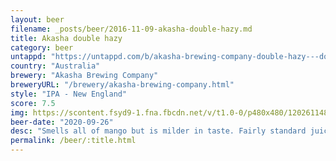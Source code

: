 ```yaml
---
layout: beer
filename: _posts/beer/2016-11-09-akasha-double-hazy.md
title: Akasha double hazy
category: beer
untappd: "https://untappd.com/b/akasha-brewing-company-double-hazy---double-hazy-mosaic-ipa/3957009"
country: "Australia"
brewery: "Akasha Brewing Company"
breweryURL: "/brewery/akasha-brewing-company.html"
style: "IPA - New England"
score: 7.5
img: https://scontent.fsyd9-1.fna.fbcdn.net/v/t1.0-0/p480x480/120261148_10158639370773745_8534601905871610320_o.jpg?_nc_cat=106&_nc_sid=0be424&_nc_ohc=DUGLtsH9SkAAX_3bwDZ&_nc_ht=scontent.fsyd9-1.fna&tp=6&oh=1e4a3dc039a85ba3ed350221c2a6c8aa&oe=5F93C543
beer-date: "2020-09-26"
desc: "Smells all of mango but is milder in taste. Fairly standard juicy IPA"
permalink: /beer/:title.html
---
```

